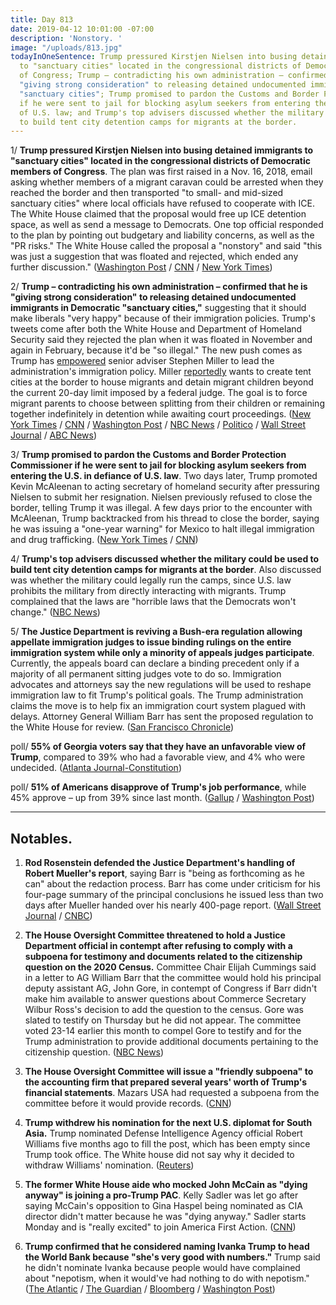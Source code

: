 ```yaml
---
title: Day 813
date: 2019-04-12 10:01:00 -07:00
description: 'Nonstory. '
image: "/uploads/813.jpg"
todayInOneSentence: Trump pressured Kirstjen Nielsen into busing detained immigrants
  to "sanctuary cities" located in the congressional districts of Democratic members
  of Congress; Trump – contradicting his own administration – confirmed that he is
  "giving strong consideration" to releasing detained undocumented immigrants in Democratic
  "sanctuary cities"; Trump promised to pardon the Customs and Border Protection Commissioner
  if he were sent to jail for blocking asylum seekers from entering the U.S. in defiance
  of U.S. law; and Trump's top advisers discussed whether the military could be used
  to build tent city detention camps for migrants at the border.
---
```


1/ **Trump pressured Kirstjen Nielsen into busing detained immigrants to "sanctuary cities" located in the congressional districts of Democratic members of Congress**. The plan was first raised in a Nov. 16, 2018, email asking whether members of a migrant caravan could be arrested when they reached the border and then transported "to small- and mid-sized sanctuary cities" where local officials have refused to cooperate with ICE. The White House claimed that the proposal would free up ICE detention space, as well as send a message to Democrats. One top official responded to the plan by pointing out budgetary and liability concerns, as well as the "PR risks." The White House called the proposal a "nonstory" and said "this was just a suggestion that was floated and rejected, which ended any further discussion." ([Washington Post](https://www.washingtonpost.com/immigration/white-house-proposed-releasing-immigrant-detainees-in-sanctuary-cities-targeting-political-foes/2019/04/11/72839bc8-5c68-11e9-9625-01d48d50ef75_story.html) / [CNN](https://www.cnn.com/2019/04/11/politics/immigrant-detainees-sanctuary-cities/index.html) / [New York Times](https://www.nytimes.com/2019/04/11/us/politics/sanctuary-cities-trump.html))

2/ **Trump – contradicting his own administration – confirmed that he is "giving strong consideration" to releasing detained undocumented immigrants in Democratic "sanctuary cities,"** suggesting that it should make liberals "very happy" because of their immigration policies. Trump's tweets come after both the White House and Department of Homeland Security said they rejected the plan when it was floated in November and again in February, because it'd be "so illegal." The new push comes as Trump has [empowered](https://www.wsj.com/articles/white-house-seeks-tighter-grip-on-immigration-policy-11554757291) senior adviser Stephen Miller to lead the administration's immigration policy. Miller [reportedly](https://www.politico.com/story/2019/04/08/trump-immigration-agency-head-1332660) wants to create tent cities at the border to house migrants and detain migrant children beyond the current 20-day limit imposed by a federal judge. The goal is to force migrant parents to choose between splitting from their children or remaining together indefinitely in detention while awaiting court proceedings. ([New York Times](https://www.nytimes.com/2019/04/12/us/politics/trump-sanctuary-cities.html) / [CNN](https://www.cnn.com/2019/04/11/politics/immigrant-detainees-sanctuary-cities/index.html) / [Washington Post](https://www.washingtonpost.com/politics/trump-says-administration-giving-strong-consideration-to-releasing-immigrant-detainees-in-sanctuary-cities/2019/04/12/5c5f2504-5d2d-11e9-842d-7d3ed7eb3957_story.html) / [NBC News](https://www.nbcnews.com/politics/white-house/white-house-considered-dumping-migrants-sanctuary-cities-n993701) / [Politico](https://www.politico.com/story/2019/04/12/trump-undocumented-immigrants-sanctuary-cities-1272745) / [Wall Street Journal](https://www.wsj.com/articles/trump-giving-strong-considerations-to-proposal-to-place-immigrants-who-enter-u-s-illegally-in-sanctuary-cities-only-11555087547) / [ABC News](https://abcnews.go.com/Politics/trump-administration-officials-discussed-plan-punish-rivals-release/story?id=62348181))

3/ **Trump promised to pardon the Customs and Border Protection Commissioner if he were sent to jail for blocking asylum seekers from entering the U.S. in defiance of U.S. law**. Two days later, Trump promoted Kevin McAleenan to acting secretary of homeland security after pressuring Nielsen to submit her resignation. Nielsen previously refused to close the border, telling Trump it was illegal. A few days prior to the encounter with McAleenan, Trump backtracked from his thread to close the border, saying he was issuing a "one-year warning" for Mexico to halt illegal immigration and drug trafficking. ([New York Times](https://www.nytimes.com/2019/04/12/us/politics/trump-border.html) / [CNN](https://www.cnn.com/2019/04/12/politics/trump-cbp-commissioner-pardon/index.html))

4/ **Trump's top advisers discussed whether the military could be used to build tent city detention camps for migrants at the border**. Also discussed was whether the military could legally run the camps, since U.S. law prohibits the military from directly interacting with migrants. Trump complained that the laws are "horrible laws that the Democrats won't change." ([NBC News](https://www.nbcnews.com/politics/immigration/trump-advisers-discussed-whether-military-could-build-run-migrant-detention-n993396))

5/ **The Justice Department is reviving a Bush-era regulation allowing appellate immigration judges to issue binding rulings on the entire immigration system while only a minority of appeals judges participate**. Currently, the appeals board can declare a binding precedent only if a majority of all permanent sitting judges vote to do so. Immigration advocates and attorneys say the new regulations will be used to reshape immigration law to fit Trump's political goals. The Trump administration claims the move is to help fix an immigration court system plagued with delays. Attorney General William Barr has sent the proposed regulation to the White House for review. ([San Francisco Chronicle](https://www.sfchronicle.com/politics/article/Trump-s-new-attorney-general-launches-fresh-13761430.php))

poll/ **55% of Georgia voters say that they have an unfavorable view of Trump**, compared to 39% who had a favorable view, and 4% who were undecided. ([Atlanta Journal-Constitution](https://www.ajc.com/news/state--regional-govt--politics/interactive-poll-georgia-voters-april-2019/UNhiJklHIc4Uf84ZKjJtML/))

poll/ **51% of Americans disapprove of Trump's job performance**, while 45% approve – up from 39% since last month. ([Gallup](https://news.gallup.com/poll/248633/post-mueller-report-trump-approval-back-high.aspx) / [Washington Post](https://www.washingtonpost.com/politics/trumps-job-approval-rebounds-after-release-of-mueller-report-summary/2019/04/12/6ed27014-5d0b-11e9-9625-01d48d50ef75_story.html))

---

## Notables.

1. **Rod Rosenstein defended the Justice Department's handling of Robert Mueller's report**, saying Barr is "being as forthcoming as he can" about the redaction process. Barr has come under criticism for his four-page summary of the principal conclusions he issued less than two days after Mueller handed over his nearly 400-page report. ([Wall Street Journal](https://www.wsj.com/articles/rod-rosenstein-defends-justice-department-handling-of-mueller-report-11555021002) / [CNBC](https://www.cnbc.com/2019/04/12/rod-rosenstein-defends-attorney-general-barrs-handling-of-mueller-report.html))

2. **The House Oversight Committee threatened to hold a Justice Department official in contempt after refusing to comply with a subpoena for testimony and documents related to the citizenship question on the 2020 Census.** Committee Chair Elijah Cummings said in a letter to AG William Barr that the committee would hold his principal deputy assistant AG, John Gore, in contempt of Congress if Barr didn't make him available to answer questions about Commerce Secretary Wilbur Ross's decision to add the question to the census. Gore was slated to testify on Thursday but he did not appear. The committee voted 23-14 earlier this month to compel Gore to testify and for the Trump administration to provide additional documents pertaining to the citizenship question. ([NBC News](https://www.nbcnews.com/politics/politics-news/house-oversight-threatens-justice-department-official-contempt-bucking-subpoena-n993516))

3. **The House Oversight Committee will issue a "friendly subpoena" to the accounting firm that prepared several years' worth of Trump's financial statements**. Mazars USA had requested a subpoena from the committee before it would provide records. ([CNN](https://www.cnn.com/2019/04/12/politics/elijah-cummings-subpoena-mazars-usa/index.html))

4. **Trump withdrew his nomination for the next U.S. diplomat for South Asia.** Trump nominated Defense Intelligence Agency official Robert Williams five months ago to fill the post, which has been empty since Trump took office. The White house did not say why it decided to withdraw Williams' nomination. ([Reuters](https://www.reuters.com/article/us-usa-southasia-diplomat-idUSKCN1RO032))

5. **The former White House aide who mocked John McCain as "dying anyway" is joining a pro-Trump PAC**. Kelly Sadler was let go after saying McCain's opposition to Gina Haspel being nominated as CIA director didn't matter because he was "dying anyway." Sadler starts Monday and is "really excited" to join America First Action. ([CNN](https://www.cnn.com/2019/04/12/politics/kelly-sadler-john-mccain-america-first-action-pac/index.html))

6. **Trump confirmed that he considered naming Ivanka Trump to head the World Bank because "she's very good with numbers."** Trump said he didn't nominate Ivanka because people would have complained about "nepotism, when it would've had nothing to do with nepotism." ([The Atlantic](https://www.theatlantic.com/politics/archive/2019/04/ivanka-trump-job-white-house/586972/) / [The Guardian](https://www.theguardian.com/us-news/2019/apr/12/ivanka-trump-world-bank-pick-father-confirms-consideration) / [Bloomberg](https://www.bloomberg.com/news/articles/2019-04-12/trump-mulled-ivanka-for-world-bank-as-she-s-good-with-numbers) / [Washington Post](https://www.washingtonpost.com/politics/shes-very-good-with-numbers-trump-says-he-considered-his-daughter-ivanka-to-lead-the-world-bank/2019/04/12/74302270-5d0d-11e9-9625-01d48d50ef75_story.html))